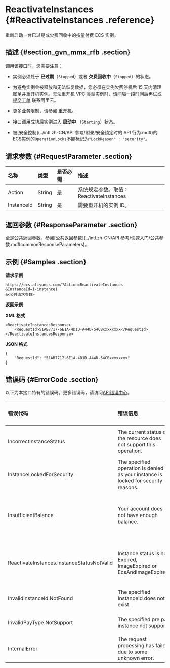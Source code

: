 # ReactivateInstances {#ReactivateInstances .reference}

重新启动一台已过期或欠费回收中的按量付费 ECS 实例。

## 描述 {#section_gvn_mmx_rfb .section}

调用该接口时，您需要注意：

-   实例必须处于 **已过期**（`Stopped`）或者 **欠费回收中**（`Stopped`）的状态。

-   为避免实例会被释放和无法恢复数据，您必须在实例欠费停机后 15 天内清理账单并重开机实例。无法重开机 VPC 类型实例时，请间隔一段时间后再试或 [提交工单](https://workorder-intl.console.aliyun.com/#/ticket/createIndex) 联系阿里云。

-   更多业务限制，请参阅 [重开机](../intl.zh-CN/用户指南/实例/重开机.md#)。

-   接口调用成功后实例进入 **启动中** （`Starting`）状态。

-   被[安全控制](../intl.zh-CN/API 参考/附录/安全锁定时的 API 行为.md#)的ECS实例的`OperationLocks`不能标记为`"LockReason" : "security"`。


## 请求参数 {#RequestParameter .section}

|名称|类型|是否必需|描述|
|:-|:-|:---|:-|
|Action|String|是|系统规定参数。取值：ReactivateInstances|
|InstanceId|String|是|需要重开机的实例 ID。|

## 返回参数 {#ResponseParameter .section}

全是公共返回参数。参阅[公共返回参数](../intl.zh-CN/API 参考/快速入门/公共参数.md#commonResponseParameters)。

## 示例 {#Samples .section}

**请求示例** 

```
https://ecs.aliyuncs.com/?Action=ReactivateInstances
&InstanceId=i-instance1
&<公共请求参数>
```

**返回示例**

**XML 格式**

```
<ReactivateInstancesResponse>
    <RequestId>51AB7717-6E1A-4D1D-A44D-54CBxxxxxxxx</RequestId>
</ReactivateInstancesResponse>
```

**JSON 格式**

```
{
	"RequestId": "51AB7717-6E1A-4D1D-A44D-54CBxxxxxxxx"
}
```

## 错误码 {#ErrorCode .section}

以下为本接口特有的错误码。更多错误码，请访问[API错误中心](https://error-center.alibabacloud.com/status/product/Ecs)。

|错误代码|错误信息|HTTP 状态码|说明|
|:---|:---|:-------|:-|
|IncorrectInstanceStatus|The current status of the resource does not support this operation.|403|该资源目前的状态不支持此操作。|
|InstanceLockedForSecurity|The specified operation is denied as your instance is locked for security reasons.|403|该资源目前被安全锁定被拒绝操作。|
|InsufficientBalance|Your account does not have enough balance.|403|请清理完您的云账号下所有未支付订单后重试。|
|ReactivateInstances.InstanceStatusNotValid|Instance status is not Expired, ImageExpired or EcsAndImageExpired.|403|按量付费实例必须处于 **已过期** 或者 **欠费回收中** 状态。|
|InvalidInstanceId.NotFound|The specified InstanceId does not exist.|404|指定的 InstanceId 不存在。|
|InvalidPayType.NotSupport|The specified pre pay instance not support.|404|只支持按量付费实例。|
|InternalError|The request processing has failed due to some unknown error.|500|内部错误，请稍后重试。|

